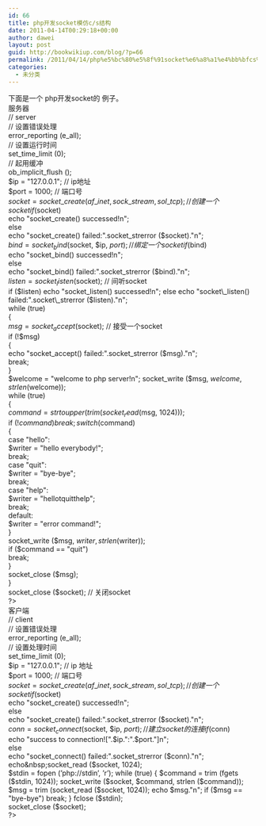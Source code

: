 ```yaml
---
id: 66
title: php开发socket模仿c/s结构
date: 2011-04-14T00:29:18+00:00
author: dawei
layout: post
guid: http://bookwikiup.com/blog/?p=66
permalink: /2011/04/14/php%e5%bc%80%e5%8f%91socket%e6%a8%a1%e4%bb%bfcs%e7%bb%93%e6%9e%84/
categories:
  - 未分类
---
```

下面是一个 php开发socket的 例子。  
服务器  
// server  
// 设置错误处理  
error\_reporting (e\_all);  
// 设置运行时间  
set\_time\_limit (0);  
// 起用缓冲  
ob\_implicit\_flush ();  
$ip = "127.0.0.1"; // ip地址  
$port = 1000; // 端口号  
$socket = socket\_create (af\_inet, sock\_stream, sol\_tcp); // 创建一个socket  
if ($socket)  
echo "socket_create() successed!n";  
else  
echo "socket\_create() failed:".socket\_strerror ($socket)."n";  
$bind = socket_bind ($socket, $ip, $port); // 绑定一个socket  
if ($bind)  
echo "socket_bind() successed!n";  
else  
echo "socket\_bind() failed:".socket\_strerror ($bind)."n";  
$listen = socket_listen ($socket); // 间听socket  
if ($listen)  
echo "socket_listen() successed!n";  
else  
echo "socket\_listen() failed:".socket\_strerror ($listen)."n";  
while (true)  
{  
$msg = socket_accept ($socket); // 接受一个socket  
if (!$msg)  
{  
echo "socket\_accept() failed:".socket\_strerror ($msg)."n";  
break;  
}  
$welcome = "welcome to php server!n";  
socket_write ($msg, $welcome, strlen ($welcome));  
while (true)  
{  
$command = strtoupper (trim (socket_read ($msg, 1024)));  
if (!$command)  
break;  
switch ($command)  
{  
case "hello":  
$writer = "hello everybody!";  
break;  
case "quit":  
$writer = "bye-bye";  
break;  
case "help":  
$writer = "hellotquitthelp";  
break;  
default:  
$writer = "error command!";  
}  
socket_write ($msg, $writer, strlen ($writer));  
if ($command == "quit")  
break;  
}  
socket_close ($msg);  
}  
socket_close ($socket); // 关闭socket  
?>  
客户端  
// client  
// 设置错误处理  
error\_reporting (e\_all);  
// 设置处理时间  
set\_time\_limit (0);  
$ip = "127.0.0.1"; // ip 地址  
$port = 1000; // 端口号  
$socket = socket\_create (af\_inet, sock\_stream, sol\_tcp); // 创建一个socket  
if ($socket)  
echo "socket_create() successed!n";  
else  
echo "socket\_create() failed:".socket\_strerror ($socket)."n";  
$conn = socket_connect ($socket, $ip, $port); // 建立socket的连接  
if ($conn)  
echo "success to connection![".$ip.":".$port."]n";  
else  
echo "socket\_connect() failed:".socket\_strerror ($conn)."n";  
echo&nbsp;socket_read ($socket, 1024);  
$stdin = fopen (’php://stdin’, ’r’);  
while (true)  
{  
$command = trim (fgets ($stdin, 1024));  
socket_write ($socket, $command, strlen ($command));  
$msg = trim (socket_read ($socket, 1024));  
echo $msg."n";  
if ($msg == "bye-bye")  
break;  
}  
fclose ($stdin);  
socket_close ($socket);  
?>